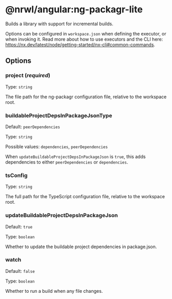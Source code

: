 # @nrwl/angular:ng-packagr-lite

Builds a library with support for incremental builds.

Options can be configured in `workspace.json` when defining the executor, or when invoking it.
Read more about how to use executors and the CLI here: https://nx.dev/latest/node/getting-started/nx-cli#common-commands.

## Options

### project (_**required**_)

Type: `string`

The file path for the ng-packagr configuration file, relative to the workspace root.

### buildableProjectDepsInPackageJsonType

Default: `peerDependencies`

Type: `string`

Possible values: `dependencies`, `peerDependencies`

When `updateBuildableProjectDepsInPackageJson` is `true`, this adds dependencies to either `peerDependencies` or `dependencies`.

### tsConfig

Type: `string`

The full path for the TypeScript configuration file, relative to the workspace root.

### updateBuildableProjectDepsInPackageJson

Default: `true`

Type: `boolean`

Whether to update the buildable project dependencies in package.json.

### watch

Default: `false`

Type: `boolean`

Whether to run a build when any file changes.
